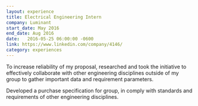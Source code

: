 ```yaml
---
layout: experience
title: Electrical Engineering Intern
company: Luminant
start_date: May 2016
end_date: Aug 2016
date:   2016-05-25 06:00:00 -0600
link: https://www.linkedin.com/company/4146/
category: experiences
---
```

To increase reliability of my proposal, researched and took the initiative to effectively collaborate with other engineering disciplines outside of my group to gather important data and requirement parameters.

Developed a purchase specification for group, in comply with standards and requirements of other engineering disciplines.